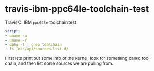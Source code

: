 # travis-ibm-ppc64le-toolchain-test
Travis CI IBM `ppc64le` toolchain test

```yaml
script:
- uname -a 
- uname -r 
- dpkg -l | grep toolchain
- ls /etc/apt/sources.list.d/
```
First lets print out some info of the kernel, look for something called tool chain, and then list some sources we are pulling from. 

